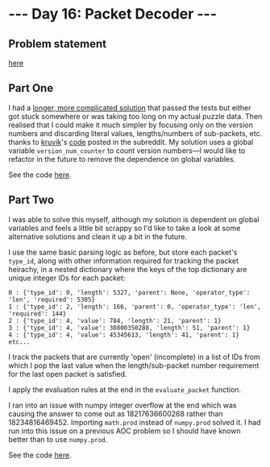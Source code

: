 # --- Day 16: Packet Decoder ---

## Problem statement

[here](https://adventofcode.com/2021/day/16)

## Part One

I had a [longer, more complicated solution](solution-part-one-old.py) that passed the tests but either got stuck somewhere or was taking too long on my actual puzzle data. Then realised that I could make it much simpler by focusing only on the version numbers and discarding literal values, lengths/numbers of sub-packets, etc. thanks to [kruvik](https://www.reddit.com/user/kruvik/)'s [code](https://www.reddit.com/user/kruvik/) posted in the subreddit. My solution uses a global variable `version_num_counter` to count version numbers—I would like to refactor in the future to remove the dependence on global variables.

See the code [here](solution-part-one.py).

## Part Two

I was able to solve this myself, although my solution is dependent on global variables and feels a little bit scrappy so I'd like to take a look at some alternative solutions and clean it up a bit in the future.

I use the same basic parsing logic as before, but store each packet's `type_id`, along with other information required for tracking the packet heirachy, in a nested dictionary where the keys of the top dictionary are unique integer IDs for each packet:

```
0 : {'type_id': 0, 'length': 5327, 'parent': None, 'operator_type': 'len', 'required': 5305}
1 : {'type_id': 2, 'length': 166, 'parent': 0, 'operator_type': 'len', 'required': 144}
2 : {'type_id': 4, 'value': 784, 'length': 21, 'parent': 1}
3 : {'type_id': 4, 'value': 30800350288, 'length': 51, 'parent': 1}
4 : {'type_id': 4, 'value': 45345613, 'length': 41, 'parent': 1}
etc...
```

I track the packets that are currently 'open' (incomplete) in a list of IDs from which I pop the last value when the length/sub-packet number requirement for the last open packet is satisfied.

I apply the evaluation rules at the end in the `evaluate_packet` function.

I ran into an issue with numpy integer overflow at the end which was causing the answer to come out as 18217636600268 rather than 18234816469452. Importing `math.prod` instead of `numpy.prod` solved it. I had run into this issue on a previous AOC problem so I should have known better than to use `numpy.prod`.

See the code [here](solution-part-two.py).
